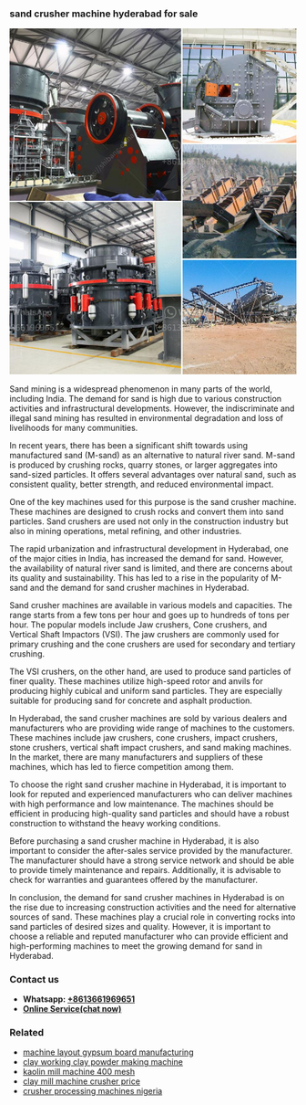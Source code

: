 <h3>sand crusher machine hyderabad for sale</h3><img src='1702950424.jpg' alt=''><p>Sand mining is a widespread phenomenon in many parts of the world, including India. The demand for sand is high due to various construction activities and infrastructural developments. However, the indiscriminate and illegal sand mining has resulted in environmental degradation and loss of livelihoods for many communities.</p><p>In recent years, there has been a significant shift towards using manufactured sand (M-sand) as an alternative to natural river sand. M-sand is produced by crushing rocks, quarry stones, or larger aggregates into sand-sized particles. It offers several advantages over natural sand, such as consistent quality, better strength, and reduced environmental impact.</p><p>One of the key machines used for this purpose is the sand crusher machine. These machines are designed to crush rocks and convert them into sand particles. Sand crushers are used not only in the construction industry but also in mining operations, metal refining, and other industries.</p><p>The rapid urbanization and infrastructural development in Hyderabad, one of the major cities in India, has increased the demand for sand. However, the availability of natural river sand is limited, and there are concerns about its quality and sustainability. This has led to a rise in the popularity of M-sand and the demand for sand crusher machines in Hyderabad.</p><p>Sand crusher machines are available in various models and capacities. The range starts from a few tons per hour and goes up to hundreds of tons per hour. The popular models include Jaw crushers, Cone crushers, and Vertical Shaft Impactors (VSI). The jaw crushers are commonly used for primary crushing and the cone crushers are used for secondary and tertiary crushing.</p><p>The VSI crushers, on the other hand, are used to produce sand particles of finer quality. These machines utilize high-speed rotor and anvils for producing highly cubical and uniform sand particles. They are especially suitable for producing sand for concrete and asphalt production.</p><p>In Hyderabad, the sand crusher machines are sold by various dealers and manufacturers who are providing wide range of machines to the customers. These machines include jaw crushers, cone crushers, impact crushers, stone crushers, vertical shaft impact crushers, and sand making machines. In the market, there are many manufacturers and suppliers of these machines, which has led to fierce competition among them.</p><p>To choose the right sand crusher machine in Hyderabad, it is important to look for reputed and experienced manufacturers who can deliver machines with high performance and low maintenance. The machines should be efficient in producing high-quality sand particles and should have a robust construction to withstand the heavy working conditions.</p><p>Before purchasing a sand crusher machine in Hyderabad, it is also important to consider the after-sales service provided by the manufacturer. The manufacturer should have a strong service network and should be able to provide timely maintenance and repairs. Additionally, it is advisable to check for warranties and guarantees offered by the manufacturer.</p><p>In conclusion, the demand for sand crusher machines in Hyderabad is on the rise due to increasing construction activities and the need for alternative sources of sand. These machines play a crucial role in converting rocks into sand particles of desired sizes and quality. However, it is important to choose a reliable and reputed manufacturer who can provide efficient and high-performing machines to meet the growing demand for sand in Hyderabad.</p><h3>Contact us</h3><ul><li><strong>Whatsapp:&nbsp;<a href="https://wa.me/8613661969651">+8613661969651</a></strong></li><li><a href="https://swt.shibang-china.com/?git&amp;zhl&amp;sand crusher machine hyderabad for sale"><strong>Online Service(chat now)</strong></a></li></ul><h3>Related</h3><ul><li><a href='machine layout gypsum board manufacturing.md'>machine layout gypsum board manufacturing</a></li><li><a href='clay working clay powder making machine.md'>clay working clay powder making machine</a></li><li><a href='kaolin mill machine 400 mesh.md'>kaolin mill machine 400 mesh</a></li><li><a href='clay mill machine crusher price.md'>clay mill machine crusher price</a></li><li><a href='crusher processing machines nigeria.md'>crusher processing machines nigeria</a></li></ul>